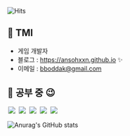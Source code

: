 
<!--방문자 수, 깃허브 팔로워 수-->
![Hits](https://hits.seeyoufarm.com/api/count/incr/badge.svg?url=https%3A%2F%2Fgithub.com%2Fansohxxn&count_bg=%23FFC500&title_bg=%23555555&icon=diaspora.svg&icon_color=%23FFDD00&title=visitors&edge_flat=false)

## 🌙 TMI

<!--
<a href="https://ansohxxn.github.io/">
    <img src = "https://img.shields.io/badge/MY%20BLOG-yellow?&style=flat&logo=github&logoColor=black" style="height : auto; margin-right : 2px;"/>
</a>
<a href="https://www.youtube.com/channel/UCh2PUxXthHJtfnh03z4pV-Q">
    <img src ="https://img.shields.io/badge/YouTube%20-%23FF0000.svg?&style=flat&logo=YouTube&logoColor=white" style="height : auto;"/>
</a>
-->

- 게임 개발자 
- 블로그 : <https://ansohxxn.github.io> ✨
- 이메일 : <bboddak@gmail.com>

## 🌙 공부 중 😉

<img src = "https://img.shields.io/badge/-C-black?style=flat&logo=c%2B%2B" style="height : auto; margin-left : 2px; margin-right : 2px;"/> <img src = "https://img.shields.io/badge/-C++-black?style=flat&logo=c%2B%2B" style="height : auto; margin-left : 2px; margin-right : 2px;"/> <img src = "https://img.shields.io/badge/-C%23%20-black?style=flat&logo=C%20Sharp" style="height : auto; margin-left : 2px; margin-right : 2px;"/> <img src="https://img.shields.io/badge/unity%20-%23000000.svg?&style=flat&logo=unity&logoColor=white" style="height : auto; margin-left : 2px; margin-right : 2px;"/> <img src="https://img.shields.io/badge/unreal%20engine%20-%23313131.svg?&style=flat&logo=unreal%20engine&logoColor=white" style="height : auto; margin-left : 2px; margin-right : 2px;"/>

![Anurag's GitHub stats](https://github-readme-stats.vercel.app/api?username=ansohxxn&show_icons=true&theme=radical)

<!--![image](https://media.giphy.com/media/fb4haewhv8ttpwpfMw/giphy.gif)-->
    
